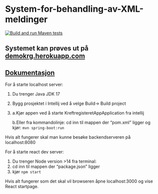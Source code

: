 # System-for-behandling-av-XML-meldinger
[![Build and run Maven tests](https://github.com/bachelor-kreftregisteret/System-for-behandling-av-XML-meldinger/actions/workflows/spring_test.yaml/badge.svg)](https://github.com/bachelor-kreftregisteret/System-for-behandling-av-XML-meldinger/actions/workflows/spring_test.yaml)

## Systemet kan prøves ut på [demokrg.herokuapp.com](https://demokrg.herokuapp.com/)

## [Dokumentasjon](https://github.com/bachelor-kreftregisteret/System-for-behandling-av-XML-meldinger/blob/main/sluttrapport.pdf)

For å starte localhost server:

1. Du trenger Java JDK 17
2. Bygg prosjektet i Intellij ved å velge Build-> Build project
3. 
    a.Kjør appen ved å starte KreftregisteretAppApplication fra intellij
    
    b.Eller fra kommandolinje: cd inn til mappen der “pom.xml” ligger og kjør: ```
                                                                                mvn spring-boot:run 
                                                                                ```

Hvis alt fungerer skal man kunne besøke backendserveren på localhost:8080


For å starte react dev server:

1. Du trenger Node version >14
   fra terminal:
2. cd inn til mappen der “package.json” ligger 
3. kjør ```
       npm start
         ```

Hvis alt fungerer som det skal vil browseren åpne localhost:3000 og vise React startpage.
